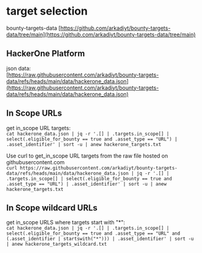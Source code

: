 # target selection  

bounty-targets-data
[https://github.com/arkadiyt/bounty-targets-data/tree/main](https://github.com/arkadiyt/bounty-targets-data/tree/main)

## HackerOne Platform

json data:  
[https://raw.githubusercontent.com/arkadiyt/bounty-targets-data/refs/heads/main/data/hackerone_data.json](https://raw.githubusercontent.com/arkadiyt/bounty-targets-data/refs/heads/main/data/hackerone_data.json)

## In Scope URLs

get in_scope URL targets:  
`cat hackerone_data.json | jq -r '.[] | .targets.in_scope[] | select(.eligible_for_bounty == true and .asset_type == "URL") | .asset_identifier' | sort -u | anew hackerone_targets.txt`  

Use curl to get_in_scope URL targets from the raw file hosted on githubusercontent.com  
`curl https://raw.githubusercontent.com/arkadiyt/bounty-targets-data/refs/heads/main/data/hackerone_data.json | jq -r '.[] | .targets.in_scope[] | select(.eligible_for_bounty == true and .asset_type == "URL") | .asset_identifier' | sort -u | anew hackerone_targets.txt`  

## In Scope wildcard URLs  

get in_scope URLS where targets start with "*":  
`cat hackerone_data.json | jq -r '.[] | .targets.in_scope[] | select(.eligible_for_bounty == true and .asset_type == "URL" and (.asset_identifier | startswith("*"))) | .asset_identifier' | sort -u | anew hackerone_targets_wildcard.txt`  
